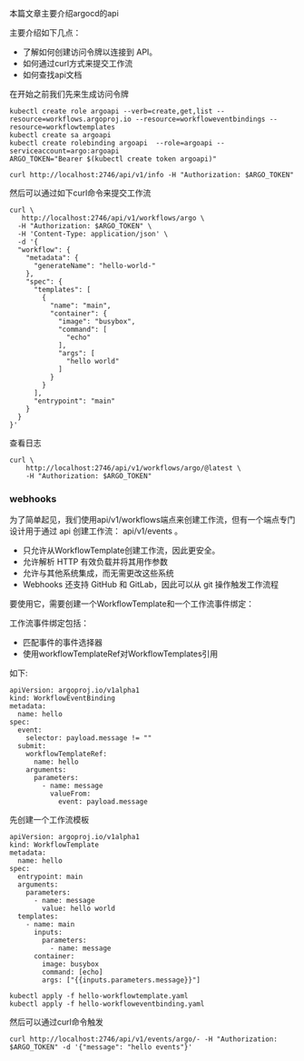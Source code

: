 本篇文章主要介绍argocd的api

主要介绍如下几点：

- 了解如何创建访问令牌以连接到 API。
- 如何通过curl方式来提交工作流
- 如何查找api文档


在开始之前我们先来生成访问令牌

```
kubectl create role argoapi --verb=create,get,list --resource=workflows.argoproj.io --resource=workfloweventbindings --resource=workflowtemplates
kubectl create sa argoapi
kubectl create rolebinding argoapi  --role=argoapi --serviceaccount=argo:argoapi
ARGO_TOKEN="Bearer $(kubectl create token argoapi)"

curl http://localhost:2746/api/v1/info -H "Authorization: $ARGO_TOKEN"
```

然后可以通过如下curl命令来提交工作流

```
curl \
   http://localhost:2746/api/v1/workflows/argo \
  -H "Authorization: $ARGO_TOKEN" \
  -H 'Content-Type: application/json' \
  -d '{
  "workflow": {
    "metadata": {
      "generateName": "hello-world-"
    },
    "spec": {
      "templates": [
        {
          "name": "main",
          "container": {
            "image": "busybox",
            "command": [
              "echo"
            ],
            "args": [
              "hello world"
            ]
          }
        }
      ],
      "entrypoint": "main"
    }
  }
}'
```

查看日志

```
curl \
    http://localhost:2746/api/v1/workflows/argo/@latest \
    -H "Authorization: $ARGO_TOKEN"
```

### webhooks

为了简单起见，我们使用api/v1/workflows端点来创建工作流，但有一个端点专门设计用于通过 api 创建工作流： api/v1/events 。

- 只允许从WorkflowTemplate创建工作流，因此更安全。
- 允许解析 HTTP 有效负载并将其用作参数
- 允许与其他系统集成，而无需更改这些系统
- Webhooks 还支持 GitHub 和 GitLab，因此可以从 git 操作触发工作流程

要使用它，需要创建一个WorkflowTemplate和一个工作流事件绑定：

工作流事件绑定包括：

- 匹配事件的事件选择器
- 使用workflowTemplateRef对WorkflowTemplates引用 

如下:

```
apiVersion: argoproj.io/v1alpha1
kind: WorkflowEventBinding
metadata:
  name: hello
spec:
  event:
    selector: payload.message != ""
  submit:
    workflowTemplateRef:
      name: hello
    arguments:
      parameters:
        - name: message
          valueFrom:
            event: payload.message
```

先创建一个工作流模板

```
apiVersion: argoproj.io/v1alpha1
kind: WorkflowTemplate
metadata:
  name: hello
spec:
  entrypoint: main
  arguments:
    parameters:
      - name: message
        value: hello world
  templates:
    - name: main
      inputs:
        parameters:
          - name: message
      container:
        image: busybox
        command: [echo]
        args: ["{{inputs.parameters.message}}"]
```

```
kubectl apply -f hello-workflowtemplate.yaml
kubectl apply -f hello-workfloweventbinding.yaml
```

然后可以通过curl命令触发

```
curl http://localhost:2746/api/v1/events/argo/- -H "Authorization: $ARGO_TOKEN" -d '{"message": "hello events"}'
```